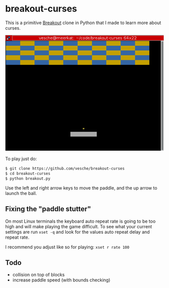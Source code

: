 # breakout-curses

This is a primitive [Breakout](https://en.wikipedia.org/wiki/Breakout_(video_game)) clone in Python that I made to learn more about curses.

![gameplay](gameplay.gif)

To play just do:
```
$ git clone https://github.com/vesche/breakout-curses
$ cd breakout-curses
$ python breakout.py
```

Use the left and right arrow keys to move the paddle, and the up arrow to launch the ball.

## Fixing the "paddle stutter"
On most Linux terminals the keyboard auto repeat rate is going to be too high and will make playing the game difficult. To see what your current settings are run `xset -q` and look for the values auto repeat delay and repeat rate.

I recommend you adjust like so for playing: `xset r rate 100`

## Todo
* collision on top of blocks
* increase paddle speed (with bounds checking)
